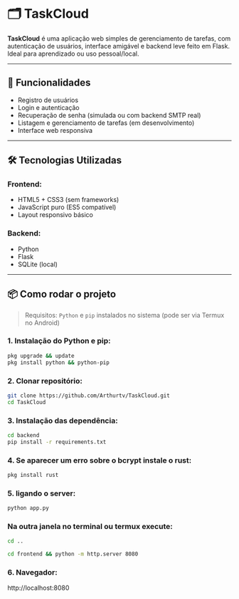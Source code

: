 # 🗂️ TaskCloud

**TaskCloud** é uma aplicação web simples de gerenciamento de tarefas, com autenticação de usuários, interface amigável e backend leve feito em Flask. Ideal para aprendizado ou uso pessoal/local.

---

## 🚀 Funcionalidades

- Registro de usuários
- Login e autenticação
- Recuperação de senha (simulada ou com backend SMTP real)
- Listagem e gerenciamento de tarefas (em desenvolvimento)
- Interface web responsiva

---

## 🛠️ Tecnologias Utilizadas

### Frontend:
- HTML5 + CSS3 (sem frameworks)
- JavaScript puro (ES5 compatível)
- Layout responsivo básico

### Backend:
- Python 
- Flask
- SQLite (local)

---

## 📦 Como rodar o projeto

> Requisitos: `Python` e `pip` instalados no sistema (pode ser via Termux no Android)

### 1. Instalação do Python e pip:

```sh
pkg upgrade && update 
pkg install python && python-pip
```
### 2. Clonar repositório:

```sh
git clone https://github.com/Arthurtv/TaskCloud.git
cd TaskCloud
```
### 3. Instalação das dependência:

```sh
cd backend
pip install -r requirements.txt
```

### 4. Se aparecer um erro sobre o bcrypt instale o rust:

```sh
pkg install rust
```
### 5. ligando o server:
```sh
python app.py
```
### Na outra janela no terminal ou termux execute:
```sh
cd ..
```
```sh
cd frontend && python -m http.server 8080
```
### 6. Navegador:

http://localhost:8080


